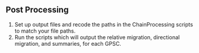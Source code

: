 ## Post Processing
1) Set up output files and recode the paths in the ChainProcessing scripts to match your file paths.
2) Run the scripts which will output the relative migration, directional migration, and summaries, for each GPSC. 
